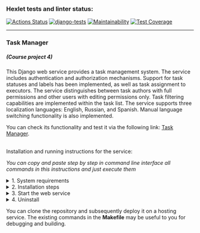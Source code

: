 ### Hexlet tests and linter status:
[![Actions Status](https://github.com/dmkael/python-project-52/actions/workflows/hexlet-check.yml/badge.svg)](https://github.com/dmkael/python-project-52/actions)
[![django-tests](https://github.com/dmkael/python-project-52/actions/workflows/my_workflow.yaml/badge.svg)](https://github.com/dmkael/python-project-52/actions/workflows/my_workflow.yaml)
[![Maintainability](https://api.codeclimate.com/v1/badges/30a8e8070441ff48b263/maintainability)](https://codeclimate.com/github/dmkael/python-project-52/maintainability)
[![Test Coverage](https://api.codeclimate.com/v1/badges/30a8e8070441ff48b263/test_coverage)](https://codeclimate.com/github/dmkael/python-project-52/test_coverage)



---

### Task Manager
##### (Course project 4)
This Django web service provides a task management system. The service includes authentication and authorization mechanisms. Support for task statuses and labels has been implemented, as well as task assignment to executors. The service distinguishes between task authors with full permissions and other users with editing permissions only. Task filtering capabilities are implemented within the task list. The service supports three localization languages: English, Russian, and Spanish. Manual language switching functionality is also implemented.

You can check its functionality and test it via the following link: [Task Manager](https://python-project-52-4ipl.onrender.com).

\
Installation and running instructions for the service:

_You can copy and paste step by step in command line interface all commands in this instructions and just execute them_

<details>
<summary>1. System requirements</summary>

- Python 3.10 or above ([download](https://www.python.org/downloads/))
- GIT-client ([download](https://git-scm.com/downloads/))
- PostgreSQL server with database ([download](https://www.postgresql.org/download/))
- Account and active API-key for the error collector service ([Rollbar](https://rollbar.com/))
- Poetry ([Poetry](https://python-poetry.org/docs/#installing-with-the-official-installer))

</details>

<details>
<summary>2. Installation steps</summary>
<br/>

Create folder where you want to install, navigate to that folder through __bash__ / __PowerShell__ and execute:
    
  ```
  git clone https://github.com/dmkael/python-project-52.git
  cd python-project-52
  
  ```

For the service to function, three environment variables are required:

1. __SECRET_KEY__ - for the application to operate (you can generate any value by yourself)
2. __DATABASE_URL__ - The path to your prepared database as a Unified Resource Identifier (URI): _postgres://{user}:{password}@{hostname}:{port}/{database-name}_
3. __ROLLBAR_ACCESS_TOKEN__ - "access_token" value from Rollbar service. You can provide any random value if this service is not necessary.


  You can use the `python-dotenv` package and specify variables in a `.env` file. Just create it in the root of the package and define variables in that file.
  Alternatively, you can set the variables directly in the operating system environment:
- __Linux (Ubuntu):__

  - Show available:
    ```
    printenv
    
    ```
  - Set for the user by specifying a value of MY_VAR=VALUE:
    ```
    echo MY_VAR=VALUE >> $HOME/.bashrc
    
    ```
  - Set for the system by specifying a value of MY_VAR=VALUE:
    ```
    sudo echo MY_VAR=VALUE >> /etc/environment
    
    ```
    _Alternatively, you can manually edit the specified files using a text editor like nano._


- __Windows:__
  - To run in the command line __cmd__ or __PowerShell__ as an administrator, or in the __Run__ menu, which opens with the __WIN + R__ keystroke combination (_Launching from the Run menu may start without administrator privileges, which prevents changing system variables_):
    ```
    rundll32.exe sysdm.cpl,EditEnvironmentVariables
    
    ```

After adding environment variables, you need to perform database migrations and collect static files in Django.:

- __Linux:__

  - execute in __bash__ (install performs in venv):
    ```
    source .venv/bin/activate
    make setup
    
    ```

- __Windows:__
  
  - execurte in __PowerShell__:
    ```
    poetry install
    poetry run py manage.py migrate
    poetry run py manage.py collectstatic --no-input
    
    ```

You optionally can specify allowed hosts and add some external hostnames/IP's in the `ALLOWED_HOSTS` section of the `settings.py` file for the service to function correctly besides the localhost:

- __Linux:__

  - execute in __bash__:
    ```
    nano task_manager/settings.py

    ```

- __Windows:__

  - execurte in __PowerShell__:
    ```
    notepad.exe task_manager/settings.py

    ```
Installation is now complete!
</details>

<details>
<summary>3. Start the web service</summary>

After installation, the web service is ready to be started. You can start it with the following commands:

- __Linux:__

  - run by __bash__ using __Django__:
    ```
    make dev
    
    ```
  - run by __bash__ using __gunicorn__:
    ```
    make gunicorn
    
    ```

- __Windows:__

  - run by __PowerShell__ using __Django__:
    ```
    poetry run py manage.py runserver 8000
    
    ```
  Since Windows does not support __gunicorn__, you can use __uvicorn__ for running the service.
  - run by __PowerShell__ usnig __uvicorn__:
    ```
    poetry run uvicorn --port=8000 --workers=4 task_manager.asgi:application
    
    ```

To stop a service running via __uvicorn__ on Windows, you need to first press __CTRL + BREAK__, and then press __CTRL + C__. In other cases, you can stop the service by pressing __CTRL + C__, or by closing the terminal window..
</details>

<details>
  <summary>4. Uninstall</summary>
  
To uninstall the service, use in the command line: 

```
poetry run pip uninstall hexlet-code -y

```

_THIS ONE ONLY FOR WINDOWS:_ Also, to clean created by Poetry virtual env folder in Windows you need to determine venv-name to delete. To figure it out just execute this command in project folder through __PowerShell__:
```
poetry env list

```
and find one which starts with __'hexlet-code-'__, copy that name and execute:
```
poetry env remove <venv_name>
```


To clean the rest just delete folder __python-project-52__

</details>

You can clone the repository and subsequently deploy it on a hosting service. The existing commands in the __Makefile__ may be useful to you for debugging and building.
